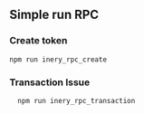 ## Simple run RPC

 
### Create token
   ```shell
   npm run inery_rpc_create
   ```
### Transaction Issue

   ```shell
     npm run inery_rpc_transaction
   ```